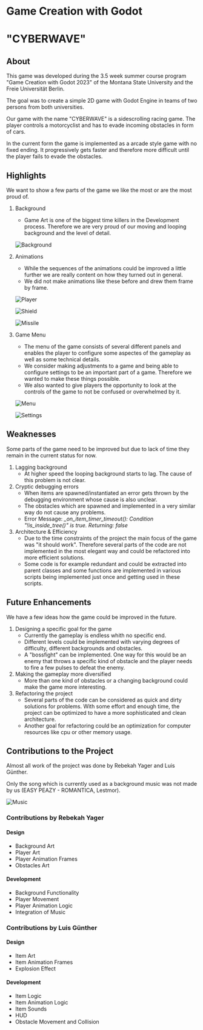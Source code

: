 # Game Creation with Godot
# "CYBERWAVE"
## About
This game was developed during the 3.5 week summer course program
"Game Creation with Godot 2023" of the Montana State University
and the Freie Universität Berlin.

The goal was to create a simple 2D game with Godot Engine in teams of two persons from both universities.

Our game with the name "CYBERWAVE" is a sidescrolling racing game. The player controls a motorcyclist and has to evade incoming obstacles in form of cars.

In the current form the game is implemented as a arcade style game with no fixed ending. It progressively gets faster and therefore more difficult until the player fails to evade the obstacles.

## Highlights

We want to show a few parts of the game we like the most or are the most proud of.

1. Background
    - Game Art is one of the biggest time killers in the Development process. Therefore we are very proud of our moving and looping background and the level of detail.

    ![Background](./Images/Background.png)
2. Animations
    - While the sequences of the animations could be improved a little further we are really content on how they turned out in general.
    - We did not make animations like these before and drew them frame by frame.

    ![Player](./ReadmeFiles/player.gif)

    ![Shield](./ReadmeFiles/shield.gif)

    ![Missile](./ReadmeFiles/missile.gif)

3. Game Menu
    - The menu of the game consists of several different panels and enables the player to configure some aspectes of the gameplay as well as some technical details.
    - We consider making adjustments to a game and being able to configure settings to be an important part of a game. Therefore we wanted to make these things possible.
    - We also wanted to give players the opportunity to look at the controls of the game to not be confused or overwhelmed by it.

    ![Menu](./ReadmeFiles/menu.png)

    ![Settings](./ReadmeFiles/settings.png)

## Weaknesses
Some parts of the game need to be improved but due to lack of time they remain in the current status for now.

1. Lagging background
    - At higher speed the looping background starts to lag. The cause of this problem is not clear.
2. Cryptic debugging errors
    - When items are spawned/instantiated an error gets thrown by the debugging environment whose cause is also unclear.
    - The obstacles which are spawned and implemented in a very similar way do not cause any problems.
    - Error Message: *_on_item_timer_timeout(): Condition "!is_inside_tree()" is true. Returning: false*
3. Architecture & Efficiency
    - Due to the time constraints of the project the main focus of the game was "it should work". Therefore several parts of the code are not implemented in the most elegant way and could be refactored into more efficient solutions.
    - Some code is for example redundant and could be extracted into parent classes and some functions are implemented in various scripts being implemented just once and getting used in these scripts.
## Future Enhancements

We have a few ideas how the game could be improved in the future.

1. Designing a specific goal for the game
    - Currently the gameplay is endless whith no specific end.
    - Different levels could be implemented with varying degrees of difficulty, different backgrounds and obstacles.
    - A "bossfight" can be implemented. One way for this would be an enemy that throws a specific kind of obstacle and the player needs to fire a few pulses to defeat the enemy.
2. Making the gameplay more diversified
    - More than one kind of obstacles or a changing background could make the game more interesting.
3. Refactoring the project
    - Several parts of the code can be considered as quick and dirty solutions for problems. With some effort and enough time, the project can be optimized to have a more sophisticated and clean architecture.
    - Another goal for refactoring could be an optimization for computer resources like cpu or other memory usage.

## Contributions to the Project

Almost all work of the project was done by Rebekah Yager and Luis Günther.

Only the song which is currently used as a background music was not made by us (EASY PEAZY - ROMANTICA, Lestmor).

![Music](./ReadmeFiles/music.png)

### Contributions by Rebekah Yager
#### Design
- Background Art
- Player Art
- Player Animation Frames
- Obstacles Art
#### Development
- Background Functionality
- Player Movement
- Player Animation Logic
- Integration of Music

### Contributions by Luis Günther
#### Design
- Item Art
- Item Animation Frames
- Explosion Effect
#### Development
- Item Logic
- Item Animation Logic
- Item Sounds
- HUD
- Obstacle Movement and Collision

